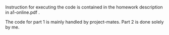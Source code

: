 Instruction for executing the code is contained in the homework description in a1-online.pdf . 

The code for part 1 is mainly handled by project-mates. Part 2 is done solely by me.
